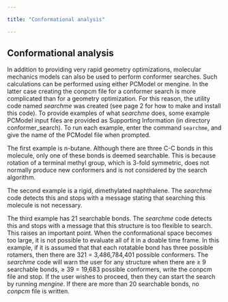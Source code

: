 ```yaml
---

title: "Conformational analysis"

---
```



## Conformational analysis

In addition to providing very rapid geometry optimizations, molecular mechanics models
can also be used to perform conformer searches.  Such calculations can be performed using
either PCModel or mengine. In the latter case creating the conpcm file for a conformer
search is more complicated than for a geometry optimization. For this reason, the utility
code named *searchme* was created (see page 2 for how to make and install this code).  To
provide examples of what *searchme* does, some example PCModel input files are provided as
Supporting Information (in directory conformer_search). To run each example, enter the
command `searchme`, and give the name of the PCModel file when prompted.

The first example is n-butane. Although there are three C-C bonds in this molecule, only
one of these bonds is deemed searchable. This is because rotation of a terminal methyl
group, which is 3-fold symmetric, does not normally produce new conformers and is not
considered by the search algorithm.

The second example is a rigid, dimethylated naphthalene. The *searchme* code detects this
and stops with a message stating that searching this molecule is not necessary.

The third example has 21 searchable bonds. The *searchme* code detects this and stops 
with a message that this structure is
too flexible to search. This raises an important point.  When the conformational space
becomes too large, it is not possible to evaluate all of it in a doable time frame.
In this example, if it is assumed that that each rotatable bond has three possible
rotamers, then there are 321 = 3,486,784,401 possible conformers. The *searchme* code
will warn the user for any structure when there are ≥ 9 searchable bonds, ≥ 39 = 19,683
possible conformers, write the conpcm file and stop.  If the user wishes to proceed, then
they can start the search by running *mengine*. If there are more than 20 searchable bonds,
no *conpcm* file is written.
